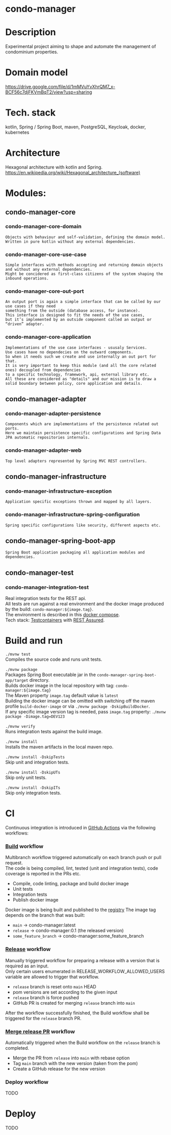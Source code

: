 # condo-manager
# Description
Experimental project aiming to shape and automate the management of condominium properties.
# Domain model
https://drive.google.com/file/d/1mMVuYvXhrQM7_x-BCF56c7djFKVmBqT2/view?usp=sharing
# Tech. stack
kotlin, Spring / Spring Boot, maven, PostgreSQL, Keycloak, docker, kubernetes
# Architecture
Hexagonal architecture with kotlin and Spring.
https://en.wikipedia.org/wiki/Hexagonal_architecture_(software)

# Modules:
  ## condo-manager-core
  ### condo-manager-core-domain
    Objects with behaviour and self-validation, defining the domain model. 
    Written in pure kotlin without any external dependencies.
  ### condo-manager-core-use-case
    Simple interfaces with methods accepting and returning domain objects and without any external dependencies. 
    Might be concidered as first-class citizens of the system shaping the inbound operations.
  ### condo-manager-core-out-port
    An output port is again a simple interface that can be called by our use cases if they need 
    something from the outside (database access, for instance). 
    This interface is designed to fit the needs of the use cases, 
    but it’s implemented by an outside component called an output or “driven” adapter.
  ### condo-manager-core-application
    Implementations of the use case interfaces - ususaly Services. 
    Use cases have no dependecies on the outward components.
    So when it needs such we create and use internally an out port for that.
    It is very important to keep this module (and all the core related ones) decoupled from dependencies
    to a specific technology, framework, api, external library etc.
    All these are considered as "details" and our mission is to draw a solid boundary between policy, core application and details.
  
  ## condo-manager-adapter
  ### condo-manager-adapter-persistence
    Components which are implementations of the persistence related out ports.
    Here we maintain persistence specific configurations and Spring Data JPA automatic repositories internals.
  ### condo-manager-adapter-web
    Top level adapters represented by Spring MVC REST controllers.
  
  ## condo-manager-infrastructure
  ### condo-manager-infrastructure-exception
    Application specific exceptions thrown and mapped by all layers.
  ### condo-manager-infrastructure-spring-configuration
    Spring specific configurations like security, different aspects etc.
  
  ## condo-manager-spring-boot-app
    Spring Boot application packaging all application modules and dependencies.
  
  ## condo-manager-test
  ### condo-manager-integration-test
Real integration tests for the REST api. </br> 
All tests are run against a real environment and the docker image produced by the build: ``condo-manager:${image.tag}``. </br>
The environment is described in this [docker compose](docker/docker-compose-integration-test.yml). </br>
Tech stack: [Testcontainers](https://testcontainers.com/) with [REST Assured](https://rest-assured.io/).
  
# Build and run
``./mvnw test`` </br>
Compiles the source code and runs unit tests. </br>
</br>
``./mvnw package`` </br>
Packages Spring Boot executable jar in the ``condo-manager-spring-boot-app/target`` directory. </br>
Builds docker image in the local repository with tag: ``condo-manager:${image.tag}`` </br>
The Maven property ``image.tag`` default value is ``latest`` </br>
Building the docker image can be omitted with switching off the maven profile ``build-docker-image`` or via ``./mvnw package -DskipBuildDocker``. </br>
If any specific image version tag is needed, pass ``image.tag`` property: ``./mvnw package -Dimage.tag=DEV123``</br>
</br>
``./mvnw verify`` </br>
Runs integration tests against the build image.</br>
</br>
``./mvnw install`` </br>
Installs the maven artifacts in the local maven repo.</br>
</br>
``./mvnw install -DskipTests`` </br>
Skip unit and integration tests.</br>
</br>
``./mvnw install -DskipUTs`` </br>
Skip only unit tests.</br>
</br>
``./mvnw install -DskipITs`` </br>
Skip only integration tests.</br>

# CI
Continuous integration is introduced in [GitHub Actions](https://github.com/iliankm/condo-manager/actions) via the following workflows:
### [Build](https://github.com/iliankm/condo-manager/actions/workflows/build.yml) workflow
Multibranch workflow triggered automatically on each branch push or pull request. </br>
The code is being compiled, lint, tested (unit and integration tests), code coverage is reported in the PRs etc.
- Compile, code linting, package and build docker image 
- Unit tests
- Integration tests
- Publish docker image

Docker image is being built and published to the [registry](https://github.com/iliankm?tab=packages&repo_name=condo-manager)
The image tag depends on the branch that was built:
- `main` -> condo-manager:latest
- `release` -> condo-manager:0.1 (the released version)
- `some_feature_branch` -> condo-manager:some_feature_branch

### [Release](https://github.com/iliankm/condo-manager/actions/workflows/release.yml) workflow
Manually triggered workflow for preparing a release with a version that is required as an input. </br>
Only certain users enumerated in RELEASE_WORKFLOW_ALLOWED_USERS variable are allowed to trigger that workflow.
- `release` branch is reset onto `main` HEAD
- pom versions are set according to the given input
- `release` branch is force pushed
- GitHub PR is created for merging `release` branch into `main`

After the workflow successfully finished, the Build workflow shall be triggered for the `release` branch PR. </br>

### [Merge release PR](https://github.com/iliankm/condo-manager/actions/workflows/merge-release-pr.yml) workflow
Automatically triggered when the Build workflow on the `release` branch is completed.
- Merge the PR from `release` into `main` with rebase option
- Tag `main` branch with the new version (taken from the pom)
- Create a GitHub release for the new version 

### Deploy workflow
TODO

# Deploy
TODO